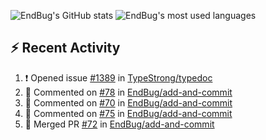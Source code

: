 ![EndBug's GitHub stats](https://github-readme-stats.vercel.app/api?username=endbug&show_icons=true)
![EndBug's most used languages](https://github-readme-stats.vercel.app/api/top-langs/?username=endbug&layout=compact)

## ⚡ Recent Activity

<!--START_SECTION:activity-->
1. ❗️ Opened issue [#1389](https://github.com//TypeStrong/typedoc/issues/1389) in [TypeStrong/typedoc](https://github.com//TypeStrong/typedoc)
2. 💬 Commented on [#78](https://github.com//EndBug/add-and-commit/issues/78) in [EndBug/add-and-commit](https://github.com//EndBug/add-and-commit)
3. 💬 Commented on [#70](https://github.com//EndBug/add-and-commit/issues/70) in [EndBug/add-and-commit](https://github.com//EndBug/add-and-commit)
4. 💬 Commented on [#75](https://github.com//EndBug/add-and-commit/issues/75) in [EndBug/add-and-commit](https://github.com//EndBug/add-and-commit)
5. 🎉 Merged PR [#72](https://github.com//EndBug/add-and-commit/pull/72) in [EndBug/add-and-commit](https://github.com//EndBug/add-and-commit)
<!--END_SECTION:activity-->
